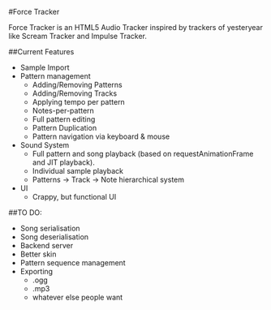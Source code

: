 #Force Tracker

Force Tracker is an HTML5 Audio Tracker inspired by trackers of yesteryear like Scream Tracker and Impulse Tracker.

##Current Features

- Sample Import
- Pattern management
    - Adding/Removing Patterns
    - Adding/Removing Tracks
    - Applying tempo per pattern
    - Notes-per-pattern
    - Full pattern editing
    - Pattern Duplication
    - Pattern navigation via keyboard & mouse
- Sound System
    - Full pattern and song playback (based on requestAnimationFrame and JIT playback).
    - Individual sample playback
    - Patterns -> Track -> Note hierarchical system
- UI
    - Crappy, but functional UI

##TO DO:

- Song serialisation
- Song deserialisation
- Backend server
- Better skin
- Pattern sequence management
- Exporting
    - .ogg
    - .mp3
    - whatever else people want
